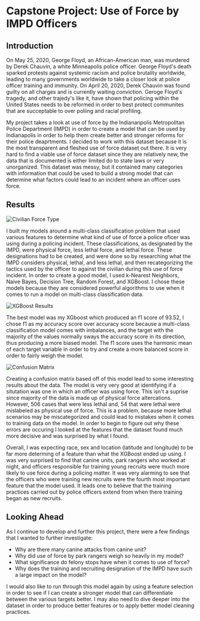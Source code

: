 # Capstone Project: Use of Force by IMPD Officers

## Introduction

On May 25, 2020, George Floyd, an African-American man, was murdered by Derek Chauvin, a white Minneapolis police officer. George Floyd's death sparked protests against systemic racism and police brutality worldwide, leading to many governments worldwide to take a closer look at police officer training and immunity. On April 20, 2020, Derek Chauvin was found guilty on all charges and is currently waiting conviction. Geroge Floyd's tragedy, and other trajedy's like it, have shown that policing within the United States needs to be reformed in order to best protect communites that are succeptable to over poliing and racial profiling. 

My project takes a look at use of force by the Indiananpolis Metropolitan Police Department (IMPD) in order to create a model that can be used by Indianapolis in order to help them create better and stronger reforms for their police deaprtments. I decided to work with this dataset because it is the most transparent and fleshed use of force dataset out there. It is very hard to find a viable use of force dataset since they are relatively new, the data that is documented is either limited do to state laws or very unorganized. This dataset was messy, but it contained many categories with information that could be used to build a strong model that can determine what factors could lead to an incident where an officer uses force. 

## Results

![Civilian Force Type](https://github.com/PNarducci1690/Capstone-Project-Use-ff-Force/blob/main/capstone%20images/Civilian_force_type.PNG)

I built my models around a multi-class classification problem that used various features to determine what kind of use of force a police oficer was using during a policing incident. These classifications, as designated by the IMPD, were physical force, less lethal force, and lethal force. These designations had to be created, and were done so by researching what the IMPD considers physical, lethal, and less lethal, and then recategorizing the tactics used by the officer to against the civilian during this use of force incident. In order to create a good model, I used k-Nearest Neighbors, Naive Bayes, Decision Tree, Random Forest, and XGBoost. I chose these models because they are considered powerful algorithms to use when it comes to run a model on multi-class classification data.

![XGBoost Results](https://github.com/PNarducci1690/Capstone-Project-Use-ff-Force/blob/main/capstone%20images/xgboost_model_results.PNG)

The best model was my XGboost which produced an f1 score of 93.52, I chose f1 as my accuracy score over accuracy score because a multi-class classification model comes with imbalances, and the target with the majority of the values normally sways the accuracy score in its direction, thus producing a more biased model. The f1 score uses the harmonic mean of each target variable in order to try and create a more balanced score in order to fairly weigh the model. 

![Confusion Matrix](https://github.com/PNarducci1690/Capstone-Project-Use-ff-Force/blob/main/capstone%20images/xgboost_conf_matrix.PNG)

Creating a confusion matrix based off of this model lead to some interesting results about the data. The model is very very good at identifying if a situtation was one in which an officer was using force. This isn't a suprise since majority of the data is made up of physical force altercations. However, 506 cases that were less lethal and, 54 that were lethal were mislabeled as physical use of force. This is a problem, because more lethal scenarios may be miscategorized and could lead to mistakes when it comes to training data on the model. In order to begin to figure out why these errors are occuring I looked at the features that the dataset found much more decisive and was surprised by what I found.

Overall, I was expecting race, sex and location (latitude and longitude) to be far more determing of a feature than what the XGBoost ended up using. I was very surprised to find that canine units, park rangers who worked at night, and officers responsible for training young recruits were much more likely to use force during a policing matter. It was very alarming to see that the officers who were training new recruits were the fourth most important feature that the model used. It leads one to believe that the training practices carried out by police officers extend from when there training began as new recruits.

## Looking Ahead

As I continue to develop and further this project, there were a few findings that I wanted to further investigate:
* Why are there many canine attacks from canine unit?
* Why did use of force by park rangers weigh so heavily in my model?
* What significance do felony stops have when it comes to use of force?
* Why does the training and recruiting designation of the IMPD have such a large impact on the model?

I would also like to run through this model again by using a feature selection in order to see if I can create a stronger model that can differentiate between the various targets better. I may also need to dive deeper into the dataset in order to produce better features or to apply better model cleaning practices. 


